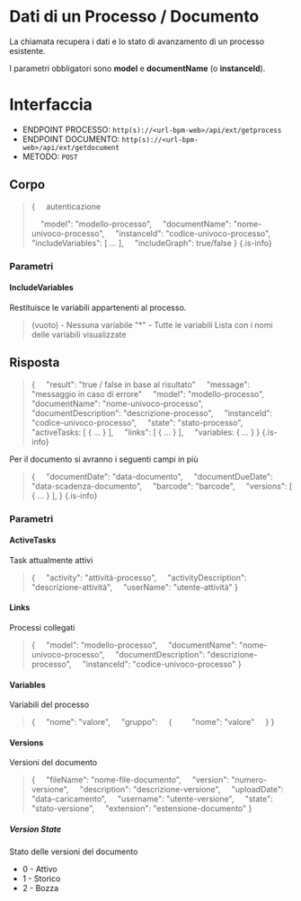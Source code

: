 # Dati di un Processo / Documento
La chiamata recupera i dati e lo stato di avanzamento di un processo esistente.

I parametri obbligatori sono **model** e **documentName** (o **instanceId**).

# Interfaccia
- ENDPOINT PROCESSO: `http(s)://<url-bpm-web>/api/ext/getprocess`
- ENDPOINT DOCUMENTO: `http(s)://<url-bpm-web>/api/ext/getdocument`
- METODO: `POST`

## Corpo
> {
> &nbsp;&nbsp;&nbsp; autenticazione
>
> &nbsp;&nbsp;&nbsp; "model": "modello-processo",
> &nbsp;&nbsp;&nbsp; "documentName": "nome-univoco-processo",
> &nbsp;&nbsp;&nbsp; "instanceId": "codice-univoco-processo",
> &nbsp;&nbsp;&nbsp; "includeVariables": [ ... ],
> &nbsp;&nbsp;&nbsp; "includeGraph": true/false
> }
{.is-info}

### Parametri

#### IncludeVariables
Restituisce le variabili appartenenti al processo.
> (vuoto) - Nessuna variabile
> "*" - Tutte le variabili
> Lista con i nomi delle variabili visualizzate

## Risposta
> {
> &nbsp;&nbsp;&nbsp; "result": "true / false in base al risultato"
> &nbsp;&nbsp;&nbsp; "message": "messaggio in caso di errore"
> &nbsp;&nbsp;&nbsp; "model": "modello-processo",
> &nbsp;&nbsp;&nbsp; "documentName": "nome-univoco-processo",
> &nbsp;&nbsp;&nbsp; "documentDescription": "descrizione-processo",
> &nbsp;&nbsp;&nbsp; "instanceId": "codice-univoco-processo",
> &nbsp;&nbsp;&nbsp; "state": "stato-processo",
> &nbsp;&nbsp;&nbsp; "activeTasks: [ { ... } ],
> &nbsp;&nbsp;&nbsp; "links": [ { ... } ],
> &nbsp;&nbsp;&nbsp; "variables: { ... }
> }
{.is-info}

Per il documento si avranno i seguenti campi in più

> {
> &nbsp;&nbsp;&nbsp; "documentDate": "data-documento",
> &nbsp;&nbsp;&nbsp; "documentDueDate": "data-scadenza-documento",
> &nbsp;&nbsp;&nbsp; "barcode": "barcode",
> &nbsp;&nbsp;&nbsp; "versions": [ { ... } ],
> }
{.is-info}

### Parametri

#### ActiveTasks
Task attualmente attivi
> {
> &nbsp;&nbsp;&nbsp; "activity": "attività-processo",
> &nbsp;&nbsp;&nbsp; "activityDescription": "descrizione-attività",
> &nbsp;&nbsp;&nbsp; "userName": "utente-attività"
> }

#### Links
Processi collegati
> {
> &nbsp;&nbsp;&nbsp; "model": "modello-processo",
> &nbsp;&nbsp;&nbsp; "documentName": "nome-univoco-processo",
> &nbsp;&nbsp;&nbsp; "documentDescription": "descrizione-processo",
> &nbsp;&nbsp;&nbsp; "instanceId": "codice-univoco-processo"
> }

#### Variables
Variabili del processo
> {
> &nbsp;&nbsp;&nbsp; "nome": "valore",
> &nbsp;&nbsp;&nbsp; "gruppo":
> &nbsp;&nbsp;&nbsp; {
> &nbsp;&nbsp;&nbsp;&nbsp;&nbsp;&nbsp;&nbsp; "nome": "valore"
> &nbsp;&nbsp;&nbsp; }
> }

#### Versions
Versioni del documento
> {
> &nbsp;&nbsp;&nbsp; "fileName": "nome-file-documento",
> &nbsp;&nbsp;&nbsp; "version": "numero-versione",
> &nbsp;&nbsp;&nbsp; "description": "descrizione-versione",
> &nbsp;&nbsp;&nbsp; "uploadDate": "data-caricamento",
> &nbsp;&nbsp;&nbsp; "username": "utente-versione",
> &nbsp;&nbsp;&nbsp; "state": "stato-versione",
> &nbsp;&nbsp;&nbsp; "extension": "estensione-documento"
> }

##### Version State
Stato delle versioni del documento
- 0 - Attivo
- 1 - Storico
- 2 - Bozza
